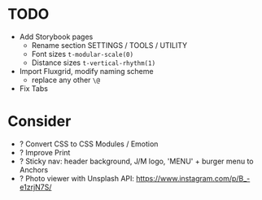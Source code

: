 # TODO

- Add Storybook pages
  - Rename section SETTINGS / TOOLS / UTILITY
  - Font sizes `t-modular-scale(0)`
  - Distance sizes `t-vertical-rhythm(1)`
- Import Fluxgrid, modify naming scheme
  - replace any other `\@`
- Fix Tabs

# Consider

- ? Convert CSS to CSS Modules / Emotion
- ? Improve Print
- ? Sticky nav: header background, J/M logo, 'MENU' + burger menu to Anchors
- ? Photo viewer with Unsplash API: https://www.instagram.com/p/B_-e1zrjN7S/

